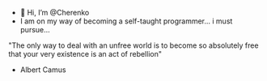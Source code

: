 - 👋 Hi, I’m @Cherenko
- I am on my way of becoming a self-taught programmer... i must pursue...

"The only way to deal with an unfree world is to become so absolutely free that your very existence is an act of rebellion"
  - Albert Camus

<!---
Cherenko/Cherenko is a ✨ special ✨ repository because its `README.md` (this file) appears on your GitHub profile.
You can click the Preview link to take a look at your changes.
--->
